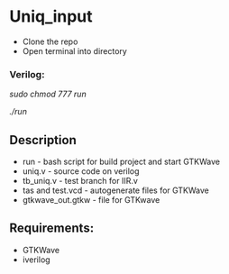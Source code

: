 # Uniq_input

* Clone the repo
* Open terminal into directory

### Verilog:
*sudo chmod 777 run*

*./run*

## Description
* run - bash script for build project and start GTKWave
* uniq.v - source code on verilog
* tb_uniq.v - test branch for IIR.v
* tas and test.vcd - autogenerate files for GTKWave
* gtkwave_out.gtkw - file for GTKwave 

## Requirements:
* GTKWave
* iverilog
